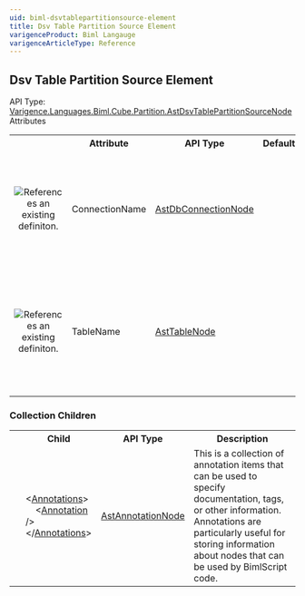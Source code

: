 ```yaml
---
uid: biml-dsvtablepartitionsource-element
title: Dsv Table Partition Source Element
varigenceProduct: Biml Langauge
varigenceArticleType: Reference
---
```

## Dsv Table Partition Source Element<div class="AssemblyInfoGroup"><div class="CrossReferenceGroup"><div class="CrossReferenceHeader">API Type:</div><div class="CrossReferenceValue"><a href="../api-reference/Varigence.Languages.Biml.Cube.Partition.AstDsvTablePartitionSourceNode.html">Varigence.Languages.Biml.Cube.Partition.AstDsvTablePartitionSourceNode</a></div></div></div><div class="AttributeGroup"><div class="AttributeGroupHeader">Attributes</div><table id="AttributeList" class="AttributeList"><tbody><tr><th class="AttributeIconColumnHeader">&nbsp;</th><th class="AttributeNameColumnHeader">Attribute</th><th class="AttributeTypeColumnHeader">API Type</th><th class="AttributeDefaultColumnHeader">Default</th><th class="AttributeSummaryColumnHeader">Description</th></tr><tr class="ad0"><td align="center" class="AttributeIcon"><img title="References an existing definiton." src="attributeReference.png"></td><td class="AttributeName">ConnectionName</td><td class="AttributeType"><a href="../api-reference/Varigence.Languages.Biml.Connection.AstDbConnectionNode.html">AstDbConnectionNode</a></td><td class="AttributeDefault">&nbsp;</td><td class="AttributeSummary"><div class ="SummaryItem">This value specifies a direct reference to the connection at which the Table can be found.</div></td></tr><tr class="ad1"><td align="center" class="AttributeIcon"><img title="References an existing definiton." src="attributeReference.png"></td><td class="AttributeName">TableName</td><td class="AttributeType"><a href="../api-reference/Varigence.Languages.Biml.Table.AstTableNode.html">AstTableNode</a></td><td class="AttributeDefault">&nbsp;</td><td class="AttributeSummary"><div class ="SummaryItem">This value specifies a direct reference to the table that stores the rows that will comprise this partition.</div></td></tr></tbody></table></div><div class="ChildGroup">### Collection Children<table id="ChildList" class="ChildList"><tbody><tr><th class="ChildIconColumnHeader">&nbsp;</th><th class="ChildNameColumnHeader">Child</th><th class="ChildTypeColumnHeader">API Type</th><th class="ChildSummaryColumnHeader">Description</th></tr><tr class="cd0"><td align="center" class="ChildIcon"><img title="" src="collectionChild.png"><div class="RequiredIcon" title="Required Child"></div><td class="ChildName"><span class="punc">&lt;</span><a href=Varigence.Languages.Biml.AstNode_Annotations.html">Annotations</a><span class="punc">&gt;</span><br />&nbsp;&nbsp;&nbsp;&nbsp;<span class="punc">&lt;</span><a href=Varigence.Languages.Biml.AstAnnotationNode.html">Annotation</a> <span class="punc">/&gt;</span><br /><span class="punc">&lt;/</span><a href=Varigence.Languages.Biml.AstNode_Annotations.html">Annotations</a><span class="punc">&gt;</span></td><td class="ChildType"><a href="../api-reference/Varigence.Languages.Biml.AstAnnotationNode.html">AstAnnotationNode</a></td><td class="ChildSummary"><div class ="SummaryItem">This is a collection of annotation items that can be used to specify documentation, tags, or other information.  Annotations are particularly useful for storing information about nodes that can be used by BimlScript code.</div></td></tr></tbody></table></div>